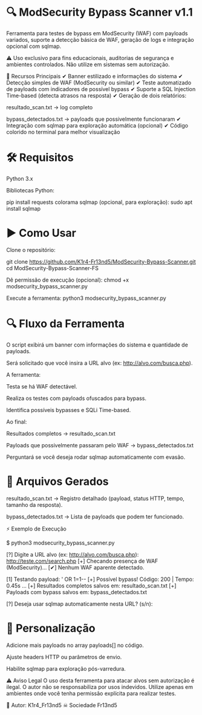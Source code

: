 # 🔍 ModSecurity Bypass Scanner v1.1
Ferramenta para testes de bypass em ModSecurity (WAF) com payloads variados, suporte a detecção básica de WAF, geração de logs e integração opcional com sqlmap.

⚠ Uso exclusivo para fins educacionais, auditorias de segurança e ambientes controlados. Não utilize em sistemas sem autorização.

📜 Recursos Principais
✔ Banner estilizado e informações do sistema
✔ Detecção simples de WAF (ModSecurity ou similar)
✔ Teste automatizado de payloads com indicadores de possível bypass
✔ Suporte a SQL Injection Time-based (detecta atrasos na resposta)
✔ Geração de dois relatórios:

resultado_scan.txt → log completo

bypass_detectados.txt → payloads que possivelmente funcionaram
✔ Integração com sqlmap para exploração automática (opcional)
✔ Código colorido no terminal para melhor visualização

# 🛠 Requisitos
Python 3.x

Bibliotecas Python:

pip install requests colorama
sqlmap (opcional, para exploração):
sudo apt install sqlmap

# ▶ Como Usar
Clone o repositório:

git clone https://github.com/K1r4-Fr13nd5/ModSecurity-Bypass-Scanner.git
cd ModSecurity-Bypass-Scanner-FS

Dê permissão de execução (opcional):
chmod +x modsecurity_bypass_scanner.py

Execute a ferramenta:
python3 modsecurity_bypass_scanner.py

# 🔍 Fluxo da Ferramenta
O script exibirá um banner com informações do sistema e quantidade de payloads.

Será solicitado que você insira a URL alvo (ex: http://alvo.com/busca.php).

A ferramenta:

Testa se há WAF detectável.

Realiza os testes com payloads ofuscados para bypass.

Identifica possíveis bypasses e SQLi Time-based.

Ao final:

Resultados completos → resultado_scan.txt

Payloads que possivelmente passaram pelo WAF → bypass_detectados.txt

Perguntará se você deseja rodar sqlmap automaticamente com evasão.

# 📂 Arquivos Gerados
resultado_scan.txt → Registro detalhado (payload, status HTTP, tempo, tamanho da resposta).

bypass_detectados.txt → Lista de payloads que podem ter funcionado.

⚡ Exemplo de Execução

$ python3 modsecurity_bypass_scanner.py

[?] Digite a URL alvo (ex: http://alvo.com/busca.php): http://teste.com/search.php
[+] Checando presença de WAF (ModSecurity)...
[✔] Nenhum WAF aparente detectado.

[1] Testando payload: ' OR 1=1--
    [+] Possível bypass! Código: 200 | Tempo: 0.45s
...
[+] Resultados completos salvos em: resultado_scan.txt
[+] Payloads com bypass salvos em: bypass_detectados.txt

[?] Deseja usar sqlmap automaticamente nesta URL? (s/n):

# 🧩 Personalização
Adicione mais payloads no array payloads[] no código.

Ajuste headers HTTP ou parâmetros de envio.

Habilite sqlmap para exploração pós-varredura.

⚠ Aviso Legal
O uso desta ferramenta para atacar alvos sem autorização é ilegal. O autor não se responsabiliza por usos indevidos. Utilize apenas em ambientes onde você tenha permissão explícita para realizar testes.

📌 Autor: K1r4_Fr13nd5
☠ Sociedade Fr13nd5

